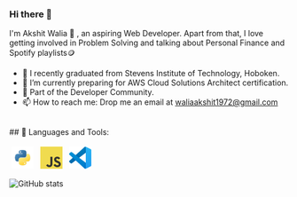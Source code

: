 ### Hi there 👋
I'm Akshit Walia 🙌 , an aspiring Web Developer. Apart from that, I love getting involved in Problem Solving and talking about Personal Finance and Spotify playlists🪙


- 🔭 I recently graduated from Stevens Institute of Technology, Hoboken.
- 🌱 I’m currently preparing for AWS Cloud Solutions Architect certification.
- 👯 Part of the Developer Community.
- 📫 How to reach me: Drop me an email at waliaakshit1972@gmail.com

<br />
## 🧰 Languages and Tools:
<p>
<img src="https://raw.githubusercontent.com/github/explore/80688e429a7d4ef2fca1e82350fe8e3517d3494d/topics/python/python.png" alt="Python" height="40" style="vertical-align:top; margin:4px">
<img src="https://raw.githubusercontent.com/github/explore/80688e429a7d4ef2fca1e82350fe8e3517d3494d/topics/javascript/javascript.png" alt="Javascript" height="40" style="vertical-align:top; margin:4px">
<img src="https://raw.githubusercontent.com/github/explore/80688e429a7d4ef2fca1e82350fe8e3517d3494d/topics/visual-studio-code/visual-studio-code.png" alt="VS Code" height="40" style="vertical-align:top; margin:4px">
</p>

![GitHub stats](https://github-readme-stats.vercel.app/api?username=waliaakshit&show_icons=true&theme=tokyonight)
            

